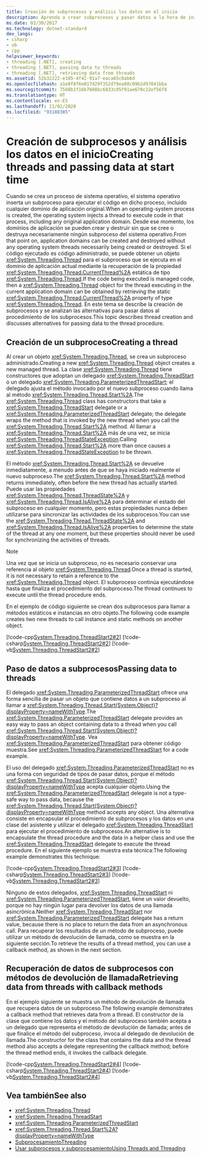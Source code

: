 ```yaml
---
title: Creación de subprocesos y análisis los datos en el inicio
description: Aprenda a crear subprocesos y pasar datos a la hora de inicio de un proceso del sistema operativo en .NET.
ms.date: 03/30/2017
ms.technology: dotnet-standard
dev_langs:
- csharp
- vb
- cpp
helpviewer_keywords:
- threading [.NET], creating
- threading [.NET], passing data to threads
- threading [.NET], retrieving data from threads
ms.assetid: 52b32222-e185-4f42-91a7-eaca65c0ab6d
ms.openlocfilehash: a1e8f8f6e017d29f352d79ea08c09b2d97041bba
ms.sourcegitcommit: 7588b1f16b7608bc6833c05f91ae670c22ef56f8
ms.translationtype: HT
ms.contentlocale: es-ES
ms.lasthandoff: 11/02/2020
ms.locfileid: "93188385"
---
```

# <a name="creating-threads-and-passing-data-at-start-time"></a><span data-ttu-id="d103c-103">Creación de subprocesos y análisis los datos en el inicio</span><span class="sxs-lookup"><span data-stu-id="d103c-103">Creating threads and passing data at start time</span></span>

<span data-ttu-id="d103c-104">Cuando se crea un proceso de sistema operativo, el sistema operativo inserta un subproceso para ejecutar el código en dicho proceso, incluido cualquier dominio de aplicación original.</span><span class="sxs-lookup"><span data-stu-id="d103c-104">When an operating-system process is created, the operating system injects a thread to execute code in that process, including any original application domain.</span></span> <span data-ttu-id="d103c-105">Desde ese momento, los dominios de aplicación se pueden crear y destruir sin que se cree o destruya necesariamente ningún subproceso del sistema operativo.</span><span class="sxs-lookup"><span data-stu-id="d103c-105">From that point on, application domains can be created and destroyed without any operating system threads necessarily being created or destroyed.</span></span> <span data-ttu-id="d103c-106">Si el código ejecutado es código administrado, se puede obtener un objeto <xref:System.Threading.Thread> para el subproceso que se ejecuta en el dominio de aplicación actual mediante la recuperación de la propiedad <xref:System.Threading.Thread.CurrentThread%2A> estática de tipo <xref:System.Threading.Thread>.</span><span class="sxs-lookup"><span data-stu-id="d103c-106">If the code being executed is managed code, then a <xref:System.Threading.Thread> object for the thread executing in the current application domain can be obtained by retrieving the static <xref:System.Threading.Thread.CurrentThread%2A> property of type <xref:System.Threading.Thread>.</span></span> <span data-ttu-id="d103c-107">En este tema se describe la creación de subprocesos y se analizan las alternativas para pasar datos al procedimiento de los subprocesos.</span><span class="sxs-lookup"><span data-stu-id="d103c-107">This topic describes thread creation and discusses alternatives for passing data to the thread procedure.</span></span>  
  
## <a name="creating-a-thread"></a><span data-ttu-id="d103c-108">Creación de un subproceso</span><span class="sxs-lookup"><span data-stu-id="d103c-108">Creating a thread</span></span>

 <span data-ttu-id="d103c-109">Al crear un objeto <xref:System.Threading.Thread>, se crea un subproceso administrado.</span><span class="sxs-lookup"><span data-stu-id="d103c-109">Creating a new <xref:System.Threading.Thread> object creates a new managed thread.</span></span> <span data-ttu-id="d103c-110">La clase <xref:System.Threading.Thread> tiene constructores que adoptan un delegado <xref:System.Threading.ThreadStart> o un delegado <xref:System.Threading.ParameterizedThreadStart>; el delegado ajusta el método invocado por el nuevo subproceso cuando llama al método <xref:System.Threading.Thread.Start%2A>.</span><span class="sxs-lookup"><span data-stu-id="d103c-110">The <xref:System.Threading.Thread> class has constructors that take a <xref:System.Threading.ThreadStart> delegate or a <xref:System.Threading.ParameterizedThreadStart> delegate; the delegate wraps the method that is invoked by the new thread when you call the <xref:System.Threading.Thread.Start%2A> method.</span></span> <span data-ttu-id="d103c-111">Al llamar a <xref:System.Threading.Thread.Start%2A> más de una vez, se inicia <xref:System.Threading.ThreadStateException>.</span><span class="sxs-lookup"><span data-stu-id="d103c-111">Calling <xref:System.Threading.Thread.Start%2A> more than once causes a <xref:System.Threading.ThreadStateException> to be thrown.</span></span>  
  
 <span data-ttu-id="d103c-112">El método <xref:System.Threading.Thread.Start%2A> se devuelve inmediatamente, a menudo antes de que se haya iniciado realmente el nuevo subproceso.</span><span class="sxs-lookup"><span data-stu-id="d103c-112">The <xref:System.Threading.Thread.Start%2A> method returns immediately, often before the new thread has actually started.</span></span> <span data-ttu-id="d103c-113">Puede usar las propiedades <xref:System.Threading.Thread.ThreadState%2A> y <xref:System.Threading.Thread.IsAlive%2A> para determinar el estado del subproceso en cualquier momento, pero estas propiedades nunca deben utilizarse para sincronizar las actividades de los subprocesos.</span><span class="sxs-lookup"><span data-stu-id="d103c-113">You can use the <xref:System.Threading.Thread.ThreadState%2A> and <xref:System.Threading.Thread.IsAlive%2A> properties to determine the state of the thread at any one moment, but these properties should never be used for synchronizing the activities of threads.</span></span>  
  
> [!NOTE]
> <span data-ttu-id="d103c-114">Una vez que se inicia un subproceso, no es necesario conservar una referencia al objeto <xref:System.Threading.Thread>.</span><span class="sxs-lookup"><span data-stu-id="d103c-114">Once a thread is started, it is not necessary to retain a reference to the <xref:System.Threading.Thread> object.</span></span> <span data-ttu-id="d103c-115">El subproceso continúa ejecutándose hasta que finaliza el procedimiento del subproceso.</span><span class="sxs-lookup"><span data-stu-id="d103c-115">The thread continues to execute until the thread procedure ends.</span></span>  
  
 <span data-ttu-id="d103c-116">En el ejemplo de código siguiente se crean dos subprocesos para llamar a métodos estáticos e instancias en otro objeto.</span><span class="sxs-lookup"><span data-stu-id="d103c-116">The following code example creates two new threads to call instance and static methods on another object.</span></span>  
  
 [!code-cpp[System.Threading.ThreadStart2#2](../../../samples/snippets/cpp/VS_Snippets_CLR_System/system.Threading.ThreadStart2/CPP/source2.cpp#2)]
 [!code-csharp[System.Threading.ThreadStart2#2](../../../samples/snippets/csharp/VS_Snippets_CLR_System/system.Threading.ThreadStart2/CS/source2.cs#2)]
 [!code-vb[System.Threading.ThreadStart2#2](../../../samples/snippets/visualbasic/VS_Snippets_CLR_System/system.Threading.ThreadStart2/VB/source2.vb#2)]  
  
## <a name="passing-data-to-threads"></a><span data-ttu-id="d103c-117">Paso de datos a subprocesos</span><span class="sxs-lookup"><span data-stu-id="d103c-117">Passing data to threads</span></span>

<span data-ttu-id="d103c-118">El delegado <xref:System.Threading.ParameterizedThreadStart> ofrece una forma sencilla de pasar un objeto que contiene datos a un subproceso al llamar a <xref:System.Threading.Thread.Start(System.Object)?displayProperty=nameWithType>.</span><span class="sxs-lookup"><span data-stu-id="d103c-118">The <xref:System.Threading.ParameterizedThreadStart> delegate provides an easy way to pass an object containing data to a thread when you call <xref:System.Threading.Thread.Start(System.Object)?displayProperty=nameWithType>.</span></span> <span data-ttu-id="d103c-119">Vea <xref:System.Threading.ParameterizedThreadStart> para obtener código muestra.</span><span class="sxs-lookup"><span data-stu-id="d103c-119">See <xref:System.Threading.ParameterizedThreadStart> for a code example.</span></span>
  
 <span data-ttu-id="d103c-120">El uso del delegado <xref:System.Threading.ParameterizedThreadStart> no es una forma con seguridad de tipos de pasar datos, porque el método <xref:System.Threading.Thread.Start(System.Object)?displayProperty=nameWithType> acepta cualquier objeto.</span><span class="sxs-lookup"><span data-stu-id="d103c-120">Using the <xref:System.Threading.ParameterizedThreadStart> delegate is not a type-safe way to pass data, because the <xref:System.Threading.Thread.Start(System.Object)?displayProperty=nameWithType> method accepts any object.</span></span> <span data-ttu-id="d103c-121">Una alternativa consiste en encapsular el procedimiento de subprocesos y los datos en una clase del asistente y utilizar el delegado <xref:System.Threading.ThreadStart> para ejecutar el procedimiento de subprocesos.</span><span class="sxs-lookup"><span data-stu-id="d103c-121">An alternative is to encapsulate the thread procedure and the data in a helper class and use the <xref:System.Threading.ThreadStart> delegate to execute the thread procedure.</span></span> <span data-ttu-id="d103c-122">En el siguiente ejemplo se muestra esta técnica:</span><span class="sxs-lookup"><span data-stu-id="d103c-122">The following example demonstrates this technique:</span></span>

 [!code-cpp[System.Threading.ThreadStart2#3](../../../samples/snippets/cpp/VS_Snippets_CLR_System/system.Threading.ThreadStart2/CPP/source3.cpp#3)]
 [!code-csharp[System.Threading.ThreadStart2#3](../../../samples/snippets/csharp/VS_Snippets_CLR_System/system.Threading.ThreadStart2/CS/source3.cs#3)]
 [!code-vb[System.Threading.ThreadStart2#3](../../../samples/snippets/visualbasic/VS_Snippets_CLR_System/system.Threading.ThreadStart2/VB/source3.vb#3)]  

<span data-ttu-id="d103c-123">Ninguno de estos delegados, <xref:System.Threading.ThreadStart> ni <xref:System.Threading.ParameterizedThreadStart>, tiene un valor devuelto, porque no hay ningún lugar para devolver los datos de una llamada asincrónica.</span><span class="sxs-lookup"><span data-stu-id="d103c-123">Neither <xref:System.Threading.ThreadStart> nor <xref:System.Threading.ParameterizedThreadStart> delegate has a return value, because there is no place to return the data from an asynchronous call.</span></span> <span data-ttu-id="d103c-124">Para recuperar los resultados de un método de subproceso, puede utilizar un método de devolución de llamada, como se muestra en la siguiente sección.</span><span class="sxs-lookup"><span data-stu-id="d103c-124">To retrieve the results of a thread method, you can use a callback method, as shown in the next section.</span></span>
  
## <a name="retrieving-data-from-threads-with-callback-methods"></a><span data-ttu-id="d103c-125">Recuperación de datos de subprocesos con métodos de devolución de llamada</span><span class="sxs-lookup"><span data-stu-id="d103c-125">Retrieving data from threads with callback methods</span></span>

 <span data-ttu-id="d103c-126">En el ejemplo siguiente se muestra un método de devolución de llamada que recupera datos de un subproceso.</span><span class="sxs-lookup"><span data-stu-id="d103c-126">The following example demonstrates a callback method that retrieves data from a thread.</span></span> <span data-ttu-id="d103c-127">El constructor de la clase que contiene los datos y el método del subproceso también acepta a un delegado que representa el método de devolución de llamada; antes de que finalice el método del subproceso, invoca al delegado de devolución de llamada.</span><span class="sxs-lookup"><span data-stu-id="d103c-127">The constructor for the class that contains the data and the thread method also accepts a delegate representing the callback method; before the thread method ends, it invokes the callback delegate.</span></span>  
  
 [!code-cpp[System.Threading.ThreadStart2#4](../../../samples/snippets/cpp/VS_Snippets_CLR_System/system.Threading.ThreadStart2/CPP/source4.cpp#4)]
 [!code-csharp[System.Threading.ThreadStart2#4](../../../samples/snippets/csharp/VS_Snippets_CLR_System/system.Threading.ThreadStart2/CS/source4.cs#4)]
 [!code-vb[System.Threading.ThreadStart2#4](../../../samples/snippets/visualbasic/VS_Snippets_CLR_System/system.Threading.ThreadStart2/VB/source4.vb#4)]  
  
## <a name="see-also"></a><span data-ttu-id="d103c-128">Vea también</span><span class="sxs-lookup"><span data-stu-id="d103c-128">See also</span></span>

- <xref:System.Threading.Thread>
- <xref:System.Threading.ThreadStart>
- <xref:System.Threading.ParameterizedThreadStart>
- <xref:System.Threading.Thread.Start%2A?displayProperty=nameWithType>
- [<span data-ttu-id="d103c-129">Subprocesamiento</span><span class="sxs-lookup"><span data-stu-id="d103c-129">Threading</span></span>](index.md)
- [<span data-ttu-id="d103c-130">Usar subprocesos y subprocesamiento</span><span class="sxs-lookup"><span data-stu-id="d103c-130">Using Threads and Threading</span></span>](using-threads-and-threading.md)
